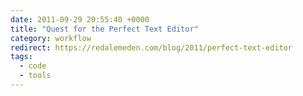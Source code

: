 ```yaml
---
date: 2011-09-29 20:55:40 +0000
title: "Quest for the Perfect Text Editor"
category: workflow
redirect: https://redalemeden.com/blog/2011/perfect-text-editor
tags:
  - code
  - tools
---
```

